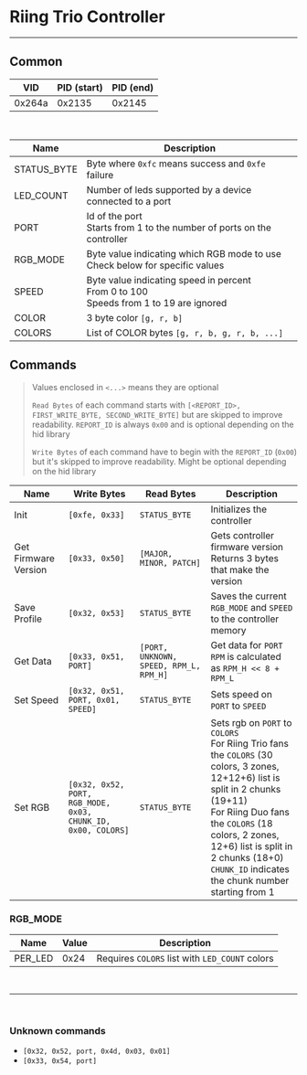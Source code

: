 # Riing Trio Controller
---

## Common

| VID    | PID (start) | PID (end) |
|--------|-------------|-----------|
| 0x264a | 0x2135      | 0x2145    |

<br>

|  Name       | Description                                                                                |
|-------------|--------------------------------------------------------------------------------------------|
| STATUS_BYTE | Byte where `0xfc` means success and `0xfe` failure                                         |
| LED_COUNT   | Number of leds supported by a device connected to a port                                   |
| PORT        | Id of the port<br>Starts from 1 to the number of ports on the controller                   |
| RGB_MODE    | Byte value indicating which RGB mode to use<br>Check below for specific values             |
| SPEED       | Byte value indicating speed in percent<br>From 0 to 100<br>Speeds from 1 to 19 are ignored |
| COLOR       | 3 byte color `[g, r, b]`                                                                   |
| COLORS      | List of COLOR bytes `[g, r, b, g, r, b, ...]`                                              |

## Commands

> Values enclosed in `<...>` means they are optional
>
> `Read Bytes` of each command starts with `[<REPORT_ID>, FIRST_WRITE_BYTE, SECOND_WRITE_BYTE]` 
> but are skipped to improve readability. `REPORT_ID` is always `0x00` and is optional depending on the hid library
> 
> `Write Bytes` of each command have to begin with the `REPORT_ID` (`0x00`) but it's skipped to improve readability. Might be optional depending on the hid library

| Name                 | Write Bytes                                                  | Read Bytes        | Description                                                                   |
|----------------------|--------------------------------------------------------------|-------------------|-------------------------------------------------------------------------------|
| Init                 | `[0xfe, 0x33]`                           | `STATUS_BYTE`                          | Initializes the controller                                                |
| Get Firmware Version | `[0x33, 0x50]`                           | `[MAJOR, MINOR, PATCH]`                | Gets controller firmware version<br>Returns 3 bytes that make the version |
| Save Profile         | `[0x32, 0x53]`                           | `STATUS_BYTE`                          | Saves the current `RGB_MODE` and `SPEED` to the controller memory         |
| Get Data             | `[0x33, 0x51, PORT]`                     | `[PORT, UNKNOWN, SPEED, RPM_L, RPM_H]` | Get data for `PORT`<br>`RPM` is calculated as `RPM_H << 8 + RPM_L`        |
| Set Speed            | `[0x32, 0x51, PORT, 0x01, SPEED]`        | `STATUS_BYTE`                          | Sets speed on `PORT` to `SPEED`                                           |
| Set RGB              | `[0x32, 0x52, PORT, RGB_MODE, 0x03, CHUNK_ID, 0x00, COLORS]` | `STATUS_BYTE` | Sets rgb on `PORT` to `COLORS`<br>For Riing Trio fans the `COLORS` (30 colors, 3 zones, 12+12+6) list is split in 2 chunks (19+11)<br>For Riing Duo fans the `COLORS` (18 colors, 2 zones, 12+6) list is split in 2 chunks (18+0)<br>`CHUNK_ID` indicates the chunk number starting from 1 |

### RGB_MODE

| Name     | Value | Description
|---------|-------|------------------------------------------------|
| PER_LED | 0x24  | Requires `COLORS` list with `LED_COUNT` colors |

<br>

---

<br>

### Unknown commands
* `[0x32, 0x52, port, 0x4d, 0x03, 0x01]`
* `[0x33, 0x54, port]`
